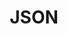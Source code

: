 ---
layout: tag-list
type: tag
title: JSON
slug: JSON
category: Tag
sidebar: false
description: >
   Vulnerabilidades de entidades externas XML.
---
